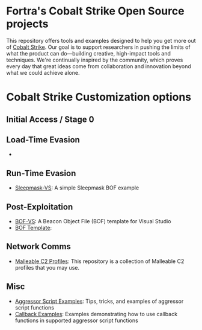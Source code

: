 
# Fortra's Cobalt Strike Open Source projects

This repository offers tools and examples designed to help you get more out of [Cobalt Strike](https://www.cobaltstrike.com). Our goal is to support researchers in pushing the limits of what the product can do—building creative, high-impact tools and techniques. We're continually inspired by the community, which proves every day that great ideas come from collaboration and innovation beyond what we could achieve alone.

# Cobalt Strike Customization options

## Initial Access / Stage 0

## Load-Time Evasion

* 

## Run-Time Evasion

* [Sleepmask-VS](https://github.com/Cobalt-Strike/sleepmask-vs): A simple Sleepmask BOF example

## Post-Exploitation

* [BOF-VS](https://github.com/Cobalt-Strike/bof-vs): A Beacon Object File (BOF) template for Visual Studio
* [BOF Template](https://github.com/Cobalt-Strike/bof_template): 

## Network Comms

* [Malleable C2 Profiles](https://github.com/Cobalt-Strike/Malleable-C2-Profiles): This repository is a collection of Malleable C2 profiles that you may use.

## Misc

* [Aggressor Script Examples](https://github.com/Cobalt-Strike/aggressor_script_examples): Tips, tricks, and examples of aggressor script functions
* [Callback Examples](https://github.com/Cobalt-Strike/callback_examples): Examples demonstrating how to use callback functions in supported aggressor script functions
